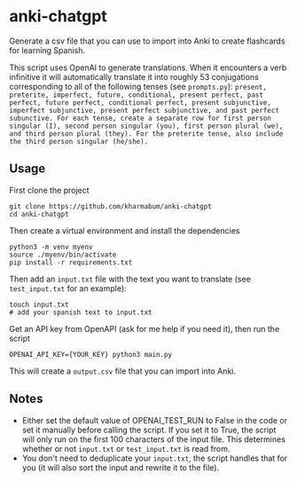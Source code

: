 # anki-chatgpt

Generate a csv file that you can use to import into Anki to create flashcards for learning Spanish.

This script uses OpenAI to generate translations. When it encounters a verb infinitive it will automatically translate it into roughly 53 conjugations corresponding to all of the following tenses (see `prompts.py`): `present, preterite, imperfect, future, conditional, present perfect, past perfect, future perfect, conditional perfect, present subjunctive, imperfect subjunctive, present perfect subjunctive, and past perfect subunctive. For each tense, create a separate row for first person singular (I), second person singular (you), first person plural (we), and third person plural (they). For the preterite tense, also include the third person singular (he/she).`

## Usage

First clone the project
```
git clone https://github.com/kharmabum/anki-chatgpt
cd anki-chatgpt
```

Then create a virtual environment and install the dependencies
```
python3 -m venv myenv
source ./myenv/bin/activate
pip install -r requirements.txt
```

Then add an `input.txt` file with the text you want to translate (see `test_input.txt` for an example):
```
touch input.txt 
# add your spanish text to input.txt
```

Get an API key from OpenAPI (ask for me help if you need it), then run the script
```
OPENAI_API_KEY={YOUR_KEY} python3 main.py
```

This will create a `output.csv` file that you can import into Anki.

## Notes 

- Either set the default value of OPENAI_TEST_RUN to False in the code or set it manually before calling the script. If you set it to True, the script will only run on the first 100 characters of the input file. This determines whether or not `input.txt` or `test_input.txt` is read from.
- You don't need to deduplicate your `input.txt`, the script handles that for you (it will also sort the input and rewrite it to the file).